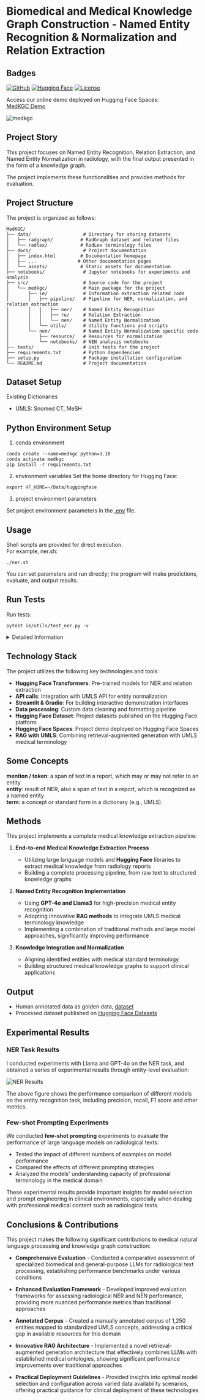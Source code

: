 # Biomedical and Medical Knowledge Graph Construction - Named Entity Recognition & Normalization and Relation Extraction 
## Badges
[![GitHub](https://img.shields.io/badge/GitHub-MedKGC-blue?style=flat&logo=github)](https://github.com/MouYongli/MedKGC)
[![Hugging Face](https://img.shields.io/badge/🤗_Hugging_Face-medKGC-yellow)](https://huggingface.co/spaces/hanbinChen/medKGC)
[![License](https://img.shields.io/badge/License-MIT-green.svg)](https://opensource.org/licenses/MIT)


Access our online demo deployed on Hugging Face Spaces:  
[MedKGC Demo](https://huggingface.co/spaces/username/medkgc-demo)

![medkgc](medkgc.png)

## Project Story
This project focuses on Named Entity Recognition, Relation Extraction, and Named Entity Normalization in radiology, with the final output presented in the form of a knowledge graph.

The project implements these functionalities and provides methods for evaluation.

## Project Structure
The project is organized as follows:
```
MedKGC/
├── data/                   # Directory for storing datasets
│   ├── radgraph/          # RadGraph dataset and related files
│   └── radlex/            # RadLex terminology files
├── docs/                   # Project documentation
│   ├── index.html         # Documentation homepage
│   ├── ...               # Other documentation pages
│   └── assets/            # Static assets for documentation
├── notebooks/              # Jupyter notebooks for experiments and analysis
├── src/                    # Source code for the project
│   └── medkgc/             # Main package for the project
│       ├── ie/             # Information extraction related code
│       │   ├── pipeline/   # Pipeline for NER, normalization, and relation extraction
│       │   │   ├── ner/    # Named Entity Recognition
│       │   │   ├── re/     # Relation Extraction
│       │   │   └── nen/    # Named Entity Normalization
│       │   └── utils/      # Utility functions and scripts
│       └── nen/            # Named Entity Normalization specific code
│           ├── resource/   # Resources for normalization
│           └── notebooks/  # NEN analysis notebooks
├── tests/                  # Unit tests for the project
├── requirements.txt        # Python dependencies
├── setup.py                # Package installation configuration
└── README.md               # Project documentation
```

## Dataset Setup

Existing Dictionaries
- UMLS: Snomed CT, MeSH

## Python Environment Setup

1. conda environment
```
conda create --name=medkgc python=3.10
conda activate medkgc
pip install -r requirements.txt
```

2. environment variables
Set the home directory for Hugging Face:
```
export HF_HOME=~/Data/huggingface
```
3. project environment parameters

Set project environment parameters in the [.env](.env) file.

## Usage
Shell scripts are provided for direct execution.  
For example, ner.sh:
```
./ner.sh
```
You can set parameters and run directly; the program will make predictions, evaluate, and output results.  

## Run Tests
Run tests:
```
pytest ie/utils/test_ner.py -v
```
<details>
<summary>Detailed Information</summary>
`-v` - verbose mode, display detailed test output information
</details>

## Technology Stack
The project utilizes the following key technologies and tools:

- **Hugging Face Transformers**: Pre-trained models for NER and relation extraction
- **API calls**: Integration with UMLS API for entity normalization
- **Streamlit & Gradio**: For building interactive demonstration interfaces
- **Data processing**: Custom data cleaning and formatting pipeline
- **Hugging Face Dataset**: Project datasets published on the Hugging Face platform
- **Hugging Face Spaces**: Project demo deployed on Hugging Face Spaces
- **RAG with UMLS**: Combining retrieval-augmented generation with UMLS medical terminology

## Some Concepts
**mention / token**: a span of text in a report, which may or may not refer to an entity  
**entity**: result of NER, also a span of text in a report, which is recognized as a named entity  
**term**: a concept or standard form in a dictionary (e.g., UMLS).  

## Methods

This project implements a complete medical knowledge extraction pipeline:

1. **End-to-end Medical Knowledge Extraction Process**
   - Utilizing large language models and **Hugging Face** libraries to extract medical knowledge from radiology reports
   - Building a complete processing pipeline, from raw text to structured knowledge graphs
   
2. **Named Entity Recognition Implementation**
   - Using **GPT-4o and Llama3** for high-precision medical entity recognition
   - Adopting innovative **RAG methods** to integrate UMLS medical terminology knowledge
   - Implementing a combination of traditional methods and large model approaches, significantly improving performance

3. **Knowledge Integration and Normalization**
   - Aligning identified entities with medical standard terminology
   - Building structured medical knowledge graphs to support clinical applications

## Output
- Human annotated data as golden data, [dataset](nen/humanReview/reviewed.xlsx)
- Processed dataset published on [Hugging Face Datasets](https://huggingface.co/datasets/WestAI-SC/RadLink) 

## Experimental Results

### NER Task Results
I conducted experiments with Llama and GPT-4o on the NER task, and obtained a series of experimental results through entity-level evaluation:

![NER Results](nerResult.png)

The above figure shows the performance comparison of different models on the entity recognition task, including precision, recall, F1 score and other metrics.

### Few-shot Prompting Experiments

We conducted **few-shot prompting** experiments to evaluate the performance of large language models on radiological texts:

- Tested the impact of different numbers of examples on model performance
- Compared the effects of different prompting strategies
- Analyzed the models' understanding capacity of professional terminology in the medical domain

These experimental results provide important insights for model selection and prompt engineering in clinical environments, especially when dealing with professional medical content such as radiological texts.

## Conclusions & Contributions

This project makes the following significant contributions to medical natural language processing and knowledge graph construction:

* **Comprehensive Evaluation** - Conducted a comparative assessment of specialized biomedical and general-purpose LLMs for radiological text processing, establishing performance benchmarks under various conditions
  
* **Enhanced Evaluation Framework** - Developed improved evaluation frameworks for assessing radiological NER and NEN performance, providing more nuanced performance metrics than traditional approaches
  
* **Annotated Corpus** - Created a manually annotated corpus of 1,250 entities mapped to standardized UMLS concepts, addressing a critical gap in available resources for this domain
  
* **Innovative RAG Architecture** - Implemented a novel retrieval-augmented generation architecture that effectively combines LLMs with established medical ontologies, showing significant performance improvements over traditional approaches
  
* **Practical Deployment Guidelines** - Provided insights into optimal model selection and configuration across varied data availability scenarios, offering practical guidance for clinical deployment of these technologies
